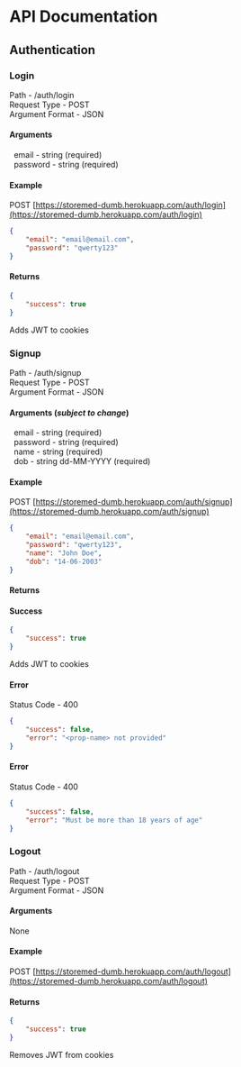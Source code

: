 # API Documentation

## Authentication

### Login

Path - /auth/login  
Request Type - POST  
Argument Format - JSON  

#### Arguments

&nbsp;&nbsp;email - string (required)  
&nbsp;&nbsp;password - string (required)  

#### Example

POST [https://storemed-dumb.herokuapp.com/auth/login](https://storemed-dumb.herokuapp.com/auth/login)

```json
{
    "email": "email@email.com",
    "password": "qwerty123"
}
```

#### Returns

```json
{
    "success": true
}
```

Adds JWT to cookies

### Signup

Path - /auth/signup  
Request Type - POST  
Argument Format - JSON  

#### Arguments (*subject to change*)

&nbsp;&nbsp;email - string (required)  
&nbsp;&nbsp;password - string (required)  
&nbsp;&nbsp;name - string (required)  
&nbsp;&nbsp;dob - string dd-MM-YYYY (required)  

#### Example

POST [https://storemed-dumb.herokuapp.com/auth/signup](https://storemed-dumb.herokuapp.com/auth/signup)

```json
{
    "email": "email@email.com",
    "password": "qwerty123",
    "name": "John Doe",
    "dob": "14-06-2003"
}
```

#### Returns

#### Success

```json
{
    "success": true
}
```

Adds JWT to cookies

#### Error

Status Code - 400

```json
{
    "success": false,
    "error": "<prop-name> not provided"
}
```

#### Error


Status Code - 400

```json
{
    "success": false,
    "error": "Must be more than 18 years of age"
}
```

### Logout

Path - /auth/logout  
Request Type - POST  
Argument Format - JSON  

#### Arguments

None

#### Example

POST [https://storemed-dumb.herokuapp.com/auth/logout](https://storemed-dumb.herokuapp.com/auth/logout)

#### Returns

```json
{
    "success": true
}
```

Removes JWT from cookies
